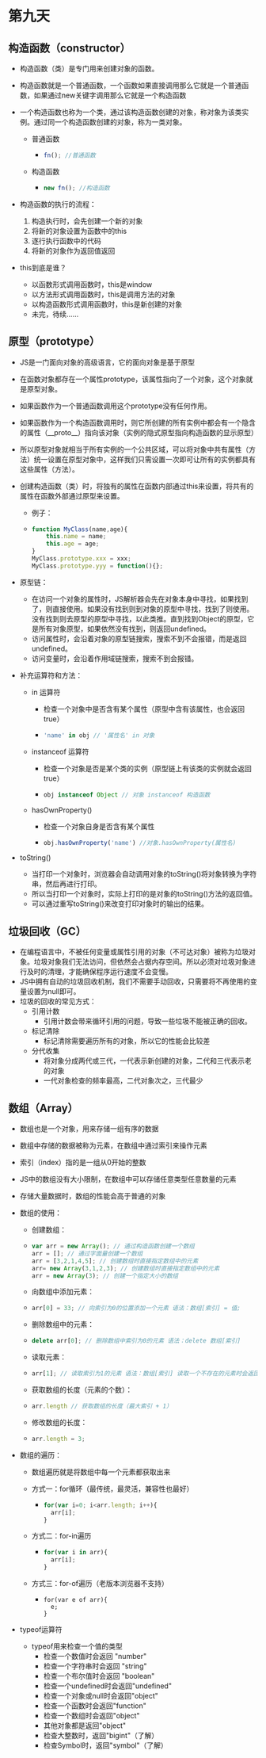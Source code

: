 # 第九天

## 构造函数（constructor）

- 构造函数（类）是专门用来创建对象的函数。

- 构造函数就是一个普通函数，一个函数如果直接调用那么它就是一个普通函数，如果通过new关键字调用那么它就是一个构造函数

- 一个构造函数也称为一个类，通过该构造函数创建的对象，称对象为该类实例。通过同一个构造函数创建的对象，称为一类对象。

  - 普通函数

    - ```javascript
      fn(); //普通函数
      ```

  - 构造函数

    - ```javascript
      new fn(); //构造函数
      ```

- 构造函数的执行的流程：

  1. 构造执行时，会先创建一个新的对象
  2. 将新的对象设置为函数中的this
  3. 逐行执行函数中的代码
  4. 将新的对象作为返回值返回

- this到底是谁？

  - 以函数形式调用函数时，this是window
  - 以方法形式调用函数时，this是调用方法的对象
  - 以构造函数形式调用函数时，this是新创建的对象
  - 未完，待续……

## 原型（prototype）

- JS是一门面向对象的高级语言，它的面向对象是基于原型

- 在函数对象都存在一个属性prototype，该属性指向了一个对象，这个对象就是原型对象。

- 如果函数作为一个普通函数调用这个prototype没有任何作用。

- 如果函数作为一个构造函数调用时，则它所创建的所有实例中都会有一个隐含的属性（\_\_proto\_\_）指向该对象（实例的隐式原型指向构造函数的显示原型）

- 所以原型对象就相当于所有实例的一个公共区域，可以将对象中共有属性（方法）统一设置在原型对象中，这样我们只需设置一次即可让所有的实例都具有这些属性（方法）。

- 创建构造函数（类）时，将独有的属性在函数内部通过this来设置，将共有的属性在函数外部通过原型来设置。

  - 例子：

  - ```javascript
    function MyClass(name,age){
    	this.name = name;
    	this.age = age;
    }
    MyClass.prototype.xxx = xxx;
    MyClass.prototype.yyy = function(){};
    ```

- 原型链：

  - 在访问一个对象的属性时，JS解析器会先在对象本身中寻找，如果找到了，则直接使用。如果没有找到则到对象的原型中寻找，找到了则使用。没有找到则去原型的原型中寻找，以此类推。直到找到Object的原型，它是所有对象原型，如果依然没有找到，则返回undefined。
  - 访问属性时，会沿着对象的原型链搜索，搜索不到不会报错，而是返回undefined。
  - 访问变量时，会沿着作用域链搜索，搜索不到会报错。

- 补充运算符和方法：

  - in 运算符

    - 检查一个对象中是否含有某个属性（原型中含有该属性，也会返回true）

    - ```javascript
      'name' in obj // '属性名' in 对象
      ```

  - instanceof 运算符

    - 检查一个对象是否是某个类的实例（原型链上有该类的实例就会返回true）

    - ```javascript
      obj instanceof Object // 对象 instanceof 构造函数
      ```

  - hasOwnProperty()

    - 检查一个对象自身是否含有某个属性

    - ```javascript
      obj.hasOwnProperty('name') //对象.hasOwnProperty(属性名)
      ```

- toString()

  - 当打印一个对象时，浏览器会自动调用对象的toString()将对象转换为字符串，然后再进行打印。
  - 所以当打印一个对象时，实际上打印的是对象的toString()方法的返回值。
  - 可以通过重写toString()来改变打印对象时的输出的结果。

## 垃圾回收（GC）

- 在编程语言中，不被任何变量或属性引用的对象（不可达对象）被称为垃圾对象。垃圾对象我们无法访问，但依然会占据内存空间。所以必须对垃圾对象进行及时的清理，才能确保程序运行速度不会变慢。
- JS中拥有自动的垃圾回收机制，我们不需要手动回收，只需要将不再使用的变量设置为null即可。
- 垃圾的回收的常见方式：
  - 引用计数
    - 引用计数会带来循环引用的问题，导致一些垃圾不能被正确的回收。
  - 标记清除
    - 标记清除需要遍历所有的对象，所以它的性能会比较差
  - 分代收集
    - 将对象分成两代或三代，一代表示新创建的对象，二代和三代表示老的对象
    - 一代对象检查的频率最高，二代对象次之，三代最少

## 数组（Array）

- 数组也是一个对象，用来存储一组有序的数据

- 数组中存储的数据被称为元素，在数组中通过索引来操作元素

- 索引（index）指的是一组从0开始的整数

- JS中的数组没有大小限制，在数组中可以存储任意类型任意数量的元素

- 存储大量数据时，数组的性能会高于普通的对象

- 数组的使用：

  - 创建数组：

  - ```javascript
    var arr = new Array(); // 通过构造函数创建一个数组
    arr = []; // 通过字面量创建一个数组
    arr = [3,2,1,4,5]; // 创建数组时直接指定数组中的元素
    arr= new Array(3,1,2,3); // 创建数组时直接指定数组中的元素
    arr = new Array(3); // 创建一个指定大小的数组
    ```

  - 向数组中添加元素：

  - ```javascript
    arr[0] = 33; // 向索引为0的位置添加一个元素 语法：数组[索引] = 值;
    ```

  - 删除数组中的元素：

  - ```javascript
    delete arr[0]; // 删除数组中索引为0的元素 语法：delete 数组[索引]
    ```

  - 读取元素：

  - ```javascript
    arr[1]; // 读取索引为1的元素 语法：数组[索引] 读取一个不存在的元素时会返回undefined
    ```

  - 获取数组的长度（元素的个数）：

  - ```javascript
    arr.length // 获取数组的长度（最大索引 + 1）
    ```

  - 修改数组的长度：

  - ```javascript
    arr.length = 3;
    ```

- 数组的遍历：

  - 数组遍历就是将数组中每一个元素都获取出来

  - 方式一：for循环（最传统，最灵活，兼容性也最好）

    - ```javascript
      for(var i=0; i<arr.length; i++){
      	arr[i];
      }
      ```

  - 方式二：for-in遍历

    - ```javascript
      for(var i in arr){
      	arr[i];
      }
      ```

  - 方式三：for-of遍历（老版本浏览器不支持）

    - ```
      for(var e of arr){
      	e;
      }
      ```

- typeof运算符
  - typeof用来检查一个值的类型
    - 检查一个数值时会返回 "number"
    - 检查一个字符串时会返回 "string"
    - 检查一个布尔值时会返回 "boolean"
    - 检查一个undefined时会返回"undefined"
    - 检查一个对象或null时会返回"object"
    - 检查一个函数时会返回"function"
    - 检查一个数组时会返回"object"
    - 其他对象都是返回"object"
    - 检查大整数时，返回"bigint"（了解）
    - 检查Symbol时，返回"symbol"（了解）

